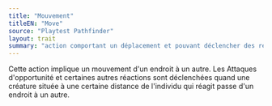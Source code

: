 ```yaml
---
title: "Mouvement"
titleEN: "Move"
source: "Playtest Pathfinder"
layout: trait
summary: "action comportant un déplacement et pouvant déclencher des réactions"
---
```

Cette action implique un mouvement d'un endroit à un autre. Les Attaques d'opportunité et certaines autres réactions sont déclenchées quand une créature située à une certaine distance de l'individu qui réagit passe d'un endroit à un autre.
